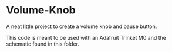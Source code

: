# Volume-Knob
A neat little project to create a volume knob and pause button.

This code is meant to be used with an Adafruit Trinket M0 and the schematic found in this folder.
